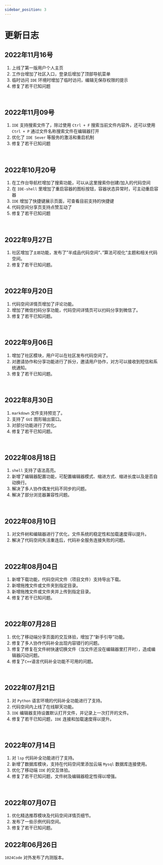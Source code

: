 ```yaml
---
sidebar_position: 3
---
```


# 更新日志

## 2022年11月16号

1. 上线了第一版用户个人主页
2. 工作台增加了社区入口，登录后增加了顶部导航菜单
3. 临时访问 `IDE` 环境时增加了临时访问，编辑无保存权限的提示
4. 修复了若干已知问题

<br>

## 2022年11月09号

1. `IDE` 支持搜索文件了，除过使用 `Ctrl + F` 搜索当前文件内容外，还可以使用 `Ctrl + P` 通过文件名称搜索文件在编辑器打开
2. 优化了 `IDE Sever` 等服务的激活和重启机制
3. 修复了若干已知问题

<br>

## 2022年10月20号

1. 在工作台导航栏增加了搜索功能，可以从这里搜索你创建/加入的代码空间
2. 在 `IDE-shell` 里增加了重启容器的图标按钮，容器状态异常时，可主动重启容器
3. `IDE` 增加了快捷键展示页面，可查看目前支持的快捷键
4. 代码空间分享页支持点赞互动了
5. 修复了若干已知问题

<br>

## 2022年9月27日

1. 社区增加了`主题`功能，发布了”半成品代码空间“、”算法可视化“主题和相关代码空间。
2. 修复了若干已知问题。

<br>

## 2022年9月20日

1. 代码空间详情页增加了评论功能。
2. 增加了微信扫码分享功能，代码空间详情页可以扫码分享到微信了。
3. 修复了若干已知问题。

<br>

## 2022年9月06日

1. 增加了社区模块，用户可以在社区发布代码空间了。
2. 对邀请协作和分享功能进行了拆分，邀请用户协作，对方可以接收到短信和系统通知。
3. 修复了若干已知问题。

<br>

## 2022年8月30日

1. `markdown` 文件支持预览了。
2. 支持了 `GUI` 图形输出窗口。
3. 对部分功能进行了优化。
4. 修复了若干已知问题。

<br>

## 2022年08月18日 

1. `shell` 支持了语法高亮。
2. 新增了编辑器配置功能，可配置编辑器模式、缩进方式、缩进长度以及是否自动换行。
3. 解决了多人协作偶发代码不同步的问题。
4. 解决了部分浏览器兼容性问题。

<br>

## 2022年08月10日 

1. 对文件树和编辑器进行了优化，文件系统的稳定性和加载速度得以提升。
2. 解决了代码空间失活重连后，代码补全服务连接失败的问题。

<br>

## 2022年08月04日 

1. 新增下载功能，代码空间文件（项目文件）支持导出下载。
2. 新增拖拽文件或文件夹到指定目录。
3. 新增拖拽文件或文件夹并上传到指定目录。
4. 修复了若干已知问题。

<br>

## 2022年07月28日 

1. 优化了移动端分享页面的交互体验，增加了“新手引导”功能。
2. 修复了多人协作代码补全出现内容错行的问题。
3. 修复了修复在文件树快速切换文件（当文件还没在编辑器里打开时），造成编辑器闪动问题。
4. 修复了`C++`语言代码补全功能不可用的问题。

<br>

## 2022年07月21日 

1. 对 `Python` 语言环境的代码补全功能进行了支持。
2. 代码空间内上线了在线聊天功能。
3. `IDE` 编辑器支持设置默认打开文件，并记录上一次打开的文件。
4. 修复了若干已知问题，`IDE` 连接和加载速度得以提升。

<br>

## 2022年07月14日 

1. 对 `lsp` 代码补全功能进行了支持。
2. 新增了数据库模块，支持在代码空间里添加云端 `Mysql` 数据库连接使用。
3. 优化了移动端 `IDE` 的交互体验。
4. 修复了若干已知问题，文件树及编辑器稳定性得以增强。

<br>

## 2022年07月07日

1. 优化精选推荐模块及代码空间详情页细节。
2. 发布了一些示例代码空间。
3. 修复了若干已知问题。

## 2022年06月26日

`1024Code` 对外发布了内测版本。